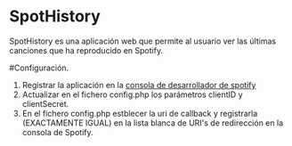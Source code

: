 # SpotHistory

SpotHistory es una aplicación web que permite al usuario ver las últimas canciones que ha reproducido en Spotify.

#Configuración.
1. Registrar la aplicación en la [consola de desarrollador de spotify](https://developer.spotify.com/dashboard/)
2. Actualizar en el fichero config.php los parámetros clientID y clientSecret.
3. En el fichero config.php estblecer la uri de callback y registrarla (EXACTAMENTE IGUAL) en la lista blanca de URI's de redirección en la consola de Spotify.
